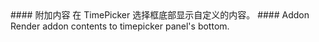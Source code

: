 <cn>
#### 附加内容
在 TimePicker 选择框底部显示自定义的内容。
</cn>

<us>
#### Addon
Render addon contents to timepicker panel's bottom.
</us>
